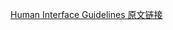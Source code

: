 [Human Interface Guidelines 原文链接](https://developer.apple.com/design/human-interface-guidelines/ios/overview/themes/)